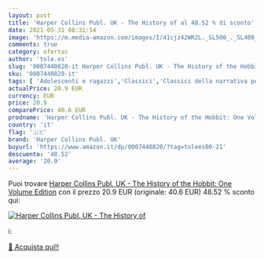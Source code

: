 ```yaml
---
layout: post
title: 'Harper Collins Publ. UK - The History of al 48.52 % di sconto'
date: 2021-05-31 08:31:54
image: 'https://m.media-amazon.com/images/I/41cjz42WR2L._SL500_._SL400_.jpg'
comments: true
category: ofertas
author: 'tole.es'
slug: '0007440820-it Harper Collins Publ. UK - The History of the Hobbit: One...'
sku: '0007440820-it'
tags: [ 'Adolescenti e ragazzi','Classici','Classici della narrativa per ragazzi','Critica letteraria su fantascienza e fantasy','Fantascienza e Fantasy','Fantasy','Letteratura e narrativa','Letteratura e narrativa per adolescenti e ragazzi','Libri','Miti, saghe e leggende','Storia della letteratura e critica letteraria','Storia e critica letteraria di genere','harper collins publ. uk', ]
actualPrice: 20.9 EUR
currency: EUR
price: 20.9
comparePrice: 40.6 EUR
prodname: 'Harper Collins Publ. UK - The History of the Hobbit: One Volume Edition'
country: 'it'
flag: '🇮🇹'
brand: 'Harper Collins Publ. UK'
buyurl: 'https://www.amazon.it/dp/0007440820/?tag=tolees00-21'
descuento: '48.52'
average: '20.9'
---
```


Puoi trovare [Harper Collins Publ. UK - The History of the Hobbit: One Volume Edition](https://www.amazon.it/dp/0007440820/?tag=tolees00-21) con il prezzo 20.9 EUR (originale: 40.6 EUR) 48.52 % sconto qui:

[![Harper Collins Publ. UK - The History of](https://m.media-amazon.com/images/I/41cjz42WR2L._SL500_._SL400_.jpg)](https://www.amazon.it/dp/0007440820/?tag=tolees00-21)

ℹ️:


[🛒 Acquista qui!!](https://www.amazon.it/dp/0007440820/?tag=tolees00-21)
